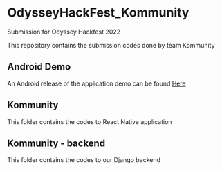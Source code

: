 # OdysseyHackFest_Kommunity

Submission for Odyssey Hackfest 2022

This repository contains the submission codes done by team Kommunity

## Android Demo

An Android release of the application demo can be found
[Here](https://github.com/HohShenYien/OdysseyHackFest_Kommunity/releases/tag/1.0.0)

## Kommunity

This folder contains the codes to React Native application

## Kommunity - backend

This folder contains the codes to our Django backend
